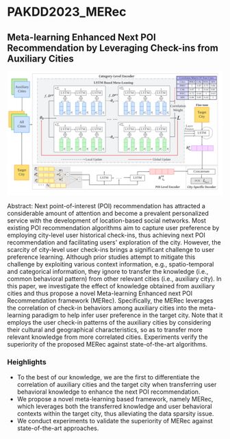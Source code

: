 # PAKDD2023_MERec
Meta-learning Enhanced Next POI Recommendation by Leveraging Check-ins from Auxiliary Cities
-
![MERec Framework](https://github.com/PAKDD2023/PAKDD_MERec/blob/main/Figures/MERec_framework.png)

Abstract: Next point-of-interest (POI) recommendation has attracted a considerable amount of attention and become a prevalent personalized service with the development of location-based social networks. Most existing POI recommendation algorithms aim to capture user preference by employing city-level user historical check-ins, thus achieving next POI recommendation and facilitating users' exploration of the city. However, the scarcity of city-level user check-ins brings a significant challenge to user preference learning. Although prior studies attempt to mitigate this challenge by exploiting various context information, e.g., spatio-temporal and categorical information, they ignore to transfer the knowledge (i.e., common behavioral pattern) from other relevant cities (i.e., auxiliary city). In this paper, we investigate the effect of knowledge obtained from auxiliary cities and thus propose a novel Meta-learning Enhanced next POI Recommendation framework (MERec). Specifically, the MERec leverages the correlation of check-in behaviors among auxiliary cities into the meta-learning paradigm to help infer user preference in the target city. Note that it employs the user check-in patterns of the auxiliary cities by considering their cultural and geographical characteristics, so as to transfer more relevant knowledge from more correlated cities. Experiments verify the superiority of the proposed MERec against state-of-the-art algorithms. 

### Heighlights

* To the best of our knowledge, we are the first to differentiate the correlation of auxiliary cities and the target city when transferring user behavioral knowledge to enhance the next POI recommendation.
* We propose a novel meta-learning based framework, namely MERec, which leverages both the transferred knowledge and user behavioral contexts within the target city, thus alleviating the data sparsity issue.
* We conduct experiments to validate the superiority of MERec against state-of-the-art approaches.
